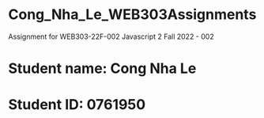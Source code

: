 # Cong_Nha_Le_WEB303Assignments
Assignment for WEB303-22F-002 Javascript 2 Fall 2022 - 002

# Student name: Cong Nha Le

# Student ID: 0761950